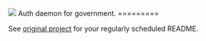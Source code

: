 <img src="http://presidential-innovation-fellows.github.io/mygov/images/design/h1.png" />
Auth daemon for government.
=========


See [original project](https://github.com/oauth-io/oauthd#readme) for your regularly scheduled README.